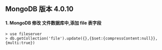 ## MongoDB 版本 4.0.10 
#### 1. MongoDB 修改 文件数据库中,添加 file 表字段
```sybase
> use fileserver
> db.getCollection('file').update({},{$set:{compressContent:null}},{multi:true})

```

    
	